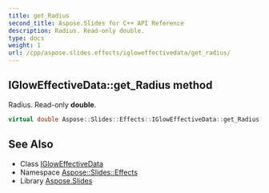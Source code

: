 ```yaml
---
title: get_Radius
second_title: Aspose.Slides for C++ API Reference
description: Radius. Read-only double.
type: docs
weight: 1
url: /cpp/aspose.slides.effects/igloweffectivedata/get_radius/
---
```

## IGlowEffectiveData::get_Radius method


Radius. Read-only **double**.

```cpp
virtual double Aspose::Slides::Effects::IGlowEffectiveData::get_Radius()=0
```

## See Also

* Class [IGlowEffectiveData](../)
* Namespace [Aspose::Slides::Effects](../../)
* Library [Aspose.Slides](../../../)
